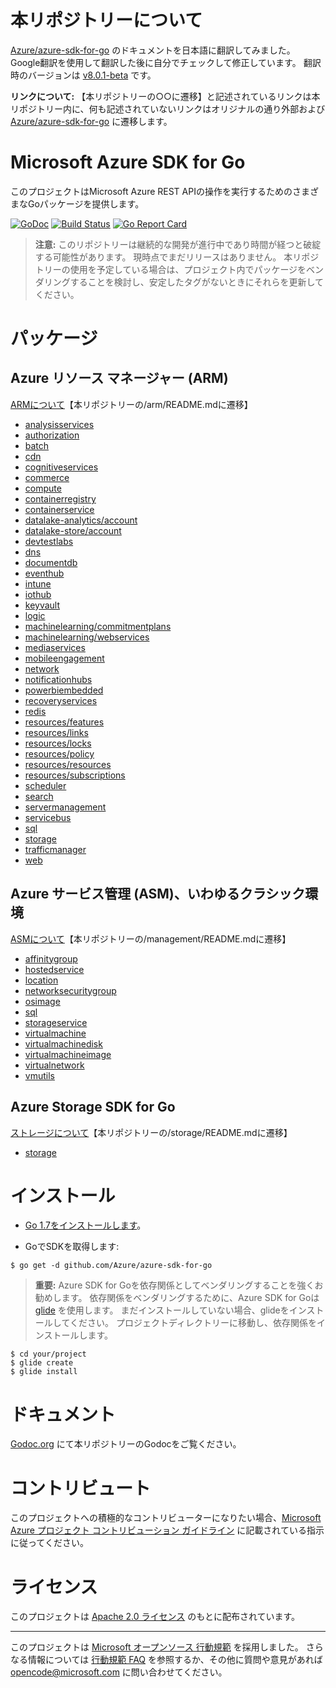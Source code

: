 # 本リポジトリーについて

[Azure/azure-sdk-for-go](https://github.com/Azure/azure-sdk-for-go) のドキュメントを日本語に翻訳してみました。
Google翻訳を使用して翻訳した後に自分でチェックして修正しています。
翻訳時のバージョンは [v8.0.1-beta](https://github.com/Azure/azure-sdk-for-go/tree/v8.0.1-beta) です。

**リンクについて:** 
【本リポジトリーの○○に遷移】と記述されているリンクは本リポジトリー内に、何も記述されていないリンクはオリジナルの通り外部および [Azure/azure-sdk-for-go](https://github.com/Azure/azure-sdk-for-go) に遷移します。

# Microsoft Azure SDK for Go

このプロジェクトはMicrosoft Azure REST APIの操作を実行するためのさまざまなGoパッケージを提供します。

[![GoDoc](https://godoc.org/github.com/Azure/azure-sdk-for-go?status.svg)](https://godoc.org/github.com/Azure/azure-sdk-for-go) [![Build Status](https://travis-ci.org/Azure/azure-sdk-for-go.svg?branch=master)](https://travis-ci.org/Azure/azure-sdk-for-go) [![Go Report Card](https://goreportcard.com/badge/github.com/Azure/azure-sdk-for-go)](https://goreportcard.com/report/github.com/Azure/azure-sdk-for-go)

> **注意:**
このリポジトリーは継続的な開発が進行中であり時間が経つと破綻する可能性があります。
現時点でまだリリースはありません。
本リポジトリーの使用を予定している場合は、プロジェクト内でパッケージをベンダリングすることを検討し、安定したタグがないときにそれらを更新してください。

# パッケージ

## Azure リソース マネージャー (ARM)

[ARMについて](/arm/README.md)【本リポジトリーの/arm/README.mdに遷移】

- [analysisservices](https://github.com/Azure/azure-sdk-for-go/blob/master/arm/analysisservices)
- [authorization](https://github.com/Azure/azure-sdk-for-go/blob/master/arm/authorization)
- [batch](https://github.com/Azure/azure-sdk-for-go/blob/master/arm/batch)
- [cdn](https://github.com/Azure/azure-sdk-for-go/blob/master/arm/cdn)
- [cognitiveservices](https://github.com/Azure/azure-sdk-for-go/blob/master/arm/cognitiveservices)
- [commerce](https://github.com/Azure/azure-sdk-for-go/blob/master/arm/commerce)
- [compute](https://github.com/Azure/azure-sdk-for-go/blob/master/arm/compute)
- [containerregistry](https://github.com/Azure/azure-sdk-for-go/blob/master/arm/containerregistry)
- [containerservice](https://github.com/Azure/azure-sdk-for-go/blob/master/arm/containerservice)
- [datalake-analytics/account](https://github.com/Azure/azure-sdk-for-go/blob/master/arm/datalake-analytics/account)
- [datalake-store/account](https://github.com/Azure/azure-sdk-for-go/blob/master/arm/datalake-store/account)
- [devtestlabs](https://github.com/Azure/azure-sdk-for-go/blob/master/arm/devtestlabs)
- [dns](https://github.com/Azure/azure-sdk-for-go/blob/master/arm/dns)
- [documentdb](https://github.com/Azure/azure-sdk-for-go/blob/master/arm/documentdb)
- [eventhub](https://github.com/Azure/azure-sdk-for-go/blob/master/arm/eventhub)
- [intune](https://github.com/Azure/azure-sdk-for-go/blob/master/arm/intune)
- [iothub](https://github.com/Azure/azure-sdk-for-go/blob/master/arm/iothub)
- [keyvault](https://github.com/Azure/azure-sdk-for-go/blob/master/arm/keyvault)
- [logic](https://github.com/Azure/azure-sdk-for-go/blob/master/arm/logic)
- [machinelearning/commitmentplans](https://github.com/Azure/azure-sdk-for-go/blob/master/arm/machinelearning/commitmentplans)
- [machinelearning/webservices](https://github.com/Azure/azure-sdk-for-go/blob/master/arm/machinelearning/webservices)
- [mediaservices](https://github.com/Azure/azure-sdk-for-go/blob/master/arm/mediaservices)
- [mobileengagement](https://github.com/Azure/azure-sdk-for-go/blob/master/arm/mobileengagement)
- [network](https://github.com/Azure/azure-sdk-for-go/blob/master/arm/network)
- [notificationhubs](https://github.com/Azure/azure-sdk-for-go/blob/master/arm/notificationhubs)
- [powerbiembedded](https://github.com/Azure/azure-sdk-for-go/blob/master/arm/powerbiembedded)
- [recoveryservices](https://github.com/Azure/azure-sdk-for-go/blob/master/arm/recoveryservices)
- [redis](https://github.com/Azure/azure-sdk-for-go/blob/master/arm/redis)
- [resources/features](https://github.com/Azure/azure-sdk-for-go/blob/master/arm/resources/features)
- [resources/links](https://github.com/Azure/azure-sdk-for-go/blob/master/arm/resources/links)
- [resources/locks](https://github.com/Azure/azure-sdk-for-go/blob/master/arm/resources/locks)
- [resources/policy](https://github.com/Azure/azure-sdk-for-go/blob/master/arm/resources/policy)
- [resources/resources](https://github.com/Azure/azure-sdk-for-go/blob/master/arm/resources/resources)
- [resources/subscriptions](https://github.com/Azure/azure-sdk-for-go/blob/master/arm/resources/subscriptions)
- [scheduler](https://github.com/Azure/azure-sdk-for-go/blob/master/arm/scheduler)
- [search](https://github.com/Azure/azure-sdk-for-go/blob/master/arm/search)
- [servermanagement](https://github.com/Azure/azure-sdk-for-go/blob/master/arm/servermanagement)
- [servicebus](https://github.com/Azure/azure-sdk-for-go/blob/master/arm/servicebus)
- [sql](https://github.com/Azure/azure-sdk-for-go/blob/master/arm/sql)
- [storage](https://github.com/Azure/azure-sdk-for-go/blob/master/arm/storage)
- [trafficmanager](https://github.com/Azure/azure-sdk-for-go/blob/master/arm/trafficmanager)
- [web](https://github.com/Azure/azure-sdk-for-go/blob/master/arm/web)

## Azure サービス管理 (ASM)、いわゆるクラシック環境

[ASMについて](/management/README.md)【本リポジトリーの/management/README.mdに遷移】

- [affinitygroup](https://github.com/Azure/azure-sdk-for-go/blob/master/management/affinitygroup)
- [hostedservice](https://github.com/Azure/azure-sdk-for-go/blob/master/management/hostedservice)
- [location](https://github.com/Azure/azure-sdk-for-go/blob/master/management/location)
- [networksecuritygroup](https://github.com/Azure/azure-sdk-for-go/blob/master/management/networksecuritygroup)
- [osimage](https://github.com/Azure/azure-sdk-for-go/blob/master/management/osimage)
- [sql](https://github.com/Azure/azure-sdk-for-go/blob/master/management/sql)
- [storageservice](https://github.com/Azure/azure-sdk-for-go/blob/master/management/storageservice)
- [virtualmachine](https://github.com/Azure/azure-sdk-for-go/blob/master/management/virtualmachine)
- [virtualmachinedisk](https://github.com/Azure/azure-sdk-for-go/blob/master/management/virtualmachinedisk)
- [virtualmachineimage](https://github.com/Azure/azure-sdk-for-go/blob/master/management/virtualmachineimage)
- [virtualnetwork](https://github.com/Azure/azure-sdk-for-go/blob/master/management/virtualnetwork)
- [vmutils](https://github.com/Azure/azure-sdk-for-go/blob/master/management/vmutils)

## Azure Storage SDK for Go

[ストレージについて](/storage/README.md)【本リポジトリーの/storage/README.mdに遷移】

- [storage](https://github.com/Azure/azure-sdk-for-go/blob/master/storage)

# インストール

- [Go 1.7をインストールします](https://golang.org/dl/)。

- GoでSDKを取得します:

```
$ go get -d github.com/Azure/azure-sdk-for-go
```

> **重要:**
Azure SDK for Goを依存関係としてベンダリングすることを強くお勧めします。
依存関係をベンダリングするために、Azure SDK for Goは [glide](https://github.com/Masterminds/glide) を使用します。
まだインストールしていない場合、glideをインストールしてください。
プロジェクトディレクトリーに移動し、依存関係をインストールします。

```
$ cd your/project
$ glide create
$ glide install
```

# ドキュメント

[Godoc.org](http://godoc.org/github.com/Azure/azure-sdk-for-go/) にて本リポジトリーのGodocをご覧ください。

# コントリビュート

このプロジェクトへの積極的なコントリビューターになりたい場合、[Microsoft Azure プロジェクト コントリビューション ガイドライン](http://azure.github.io/guidelines/) に記載されている指示に従ってください。

# ライセンス

このプロジェクトは [Apache 2.0 ライセンス](LICENSE) のもとに配布されています。

-----
このプロジェクトは [Microsoft オープンソース 行動規範](https://opensource.microsoft.com/codeofconduct/) を採用しました。
さらなる情報については [行動規範 FAQ](https://opensource.microsoft.com/codeofconduct/faq/) を参照するか、その他に質問や意見があれば [opencode@microsoft.com](mailto:opencode@microsoft.com) に問い合わせてください。
